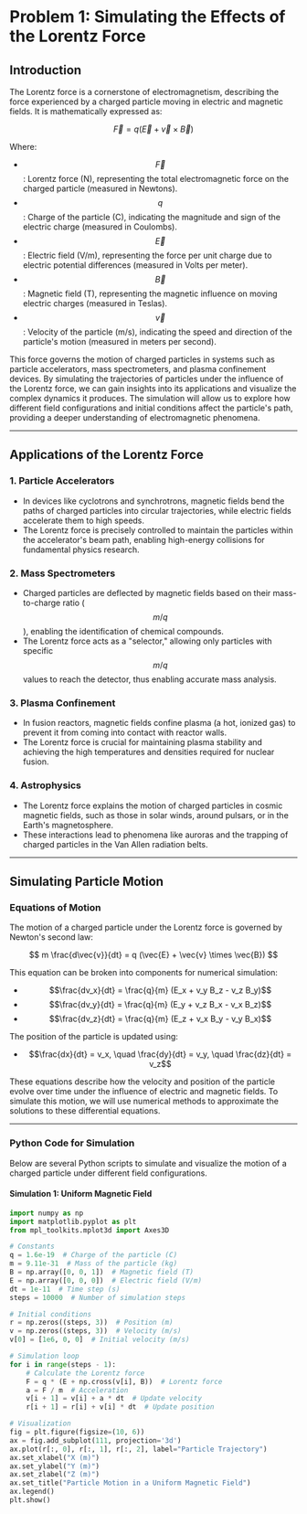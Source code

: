 # Problem 1: Simulating the Effects of the Lorentz Force

## **Introduction**

The Lorentz force is a cornerstone of electromagnetism, describing the force experienced by a charged particle moving in electric and magnetic fields. It is mathematically expressed as:

$$
\vec{F} = q (\vec{E} + \vec{v} \times \vec{B})
$$

Where:
- $$\vec{F}$$: Lorentz force (N), representing the total electromagnetic force on the charged particle (measured in Newtons).
- $$q$$: Charge of the particle (C), indicating the magnitude and sign of the electric charge (measured in Coulombs).
- $$\vec{E}$$: Electric field (V/m), representing the force per unit charge due to electric potential differences (measured in Volts per meter).
- $$\vec{B}$$: Magnetic field (T), representing the magnetic influence on moving electric charges (measured in Teslas).
- $$\vec{v}$$: Velocity of the particle (m/s), indicating the speed and direction of the particle's motion (measured in meters per second).

This force governs the motion of charged particles in systems such as particle accelerators, mass spectrometers, and plasma confinement devices. By simulating the trajectories of particles under the influence of the Lorentz force, we can gain insights into its applications and visualize the complex dynamics it produces. The simulation will allow us to explore how different field configurations and initial conditions affect the particle's path, providing a deeper understanding of electromagnetic phenomena.

---

## **Applications of the Lorentz Force**

### **1. Particle Accelerators**
- In devices like cyclotrons and synchrotrons, magnetic fields bend the paths of charged particles into circular trajectories, while electric fields accelerate them to high speeds.
- The Lorentz force is precisely controlled to maintain the particles within the accelerator's beam path, enabling high-energy collisions for fundamental physics research.

### **2. Mass Spectrometers**
- Charged particles are deflected by magnetic fields based on their mass-to-charge ratio ($$m/q$$), enabling the identification of chemical compounds.
- The Lorentz force acts as a "selector," allowing only particles with specific $$m/q$$ values to reach the detector, thus enabling accurate mass analysis.

### **3. Plasma Confinement**
- In fusion reactors, magnetic fields confine plasma (a hot, ionized gas) to prevent it from coming into contact with reactor walls.
- The Lorentz force is crucial for maintaining plasma stability and achieving the high temperatures and densities required for nuclear fusion.

### **4. Astrophysics**
- The Lorentz force explains the motion of charged particles in cosmic magnetic fields, such as those in solar winds, around pulsars, or in the Earth's magnetosphere.
- These interactions lead to phenomena like auroras and the trapping of charged particles in the Van Allen radiation belts.

---

## **Simulating Particle Motion**

### **Equations of Motion**

The motion of a charged particle under the Lorentz force is governed by Newton's second law:

$$
m \frac{d\vec{v}}{dt} = q (\vec{E} + \vec{v} \times \vec{B})
$$

This equation can be broken into components for numerical simulation:
- $$\frac{dv_x}{dt} = \frac{q}{m} (E_x + v_y B_z - v_z B_y)$$
- $$\frac{dv_y}{dt} = \frac{q}{m} (E_y + v_z B_x - v_x B_z)$$
- $$\frac{dv_z}{dt} = \frac{q}{m} (E_z + v_x B_y - v_y B_x)$$

The position of the particle is updated using:
- $$\frac{dx}{dt} = v_x, \quad \frac{dy}{dt} = v_y, \quad \frac{dz}{dt} = v_z$$

These equations describe how the velocity and position of the particle evolve over time under the influence of electric and magnetic fields. To simulate this motion, we will use numerical methods to approximate the solutions to these differential equations.

---

### **Python Code for Simulation**

Below are several Python scripts to simulate and visualize the motion of a charged particle under different field configurations.

#### **Simulation 1: Uniform Magnetic Field**

```python
import numpy as np
import matplotlib.pyplot as plt
from mpl_toolkits.mplot3d import Axes3D

# Constants
q = 1.6e-19  # Charge of the particle (C)
m = 9.11e-31  # Mass of the particle (kg)
B = np.array([0, 0, 1])  # Magnetic field (T)
E = np.array([0, 0, 0])  # Electric field (V/m)
dt = 1e-11  # Time step (s)
steps = 10000  # Number of simulation steps

# Initial conditions
r = np.zeros((steps, 3))  # Position (m)
v = np.zeros((steps, 3))  # Velocity (m/s)
v[0] = [1e6, 0, 0]  # Initial velocity (m/s)

# Simulation loop
for i in range(steps - 1):
    # Calculate the Lorentz force
    F = q * (E + np.cross(v[i], B))  # Lorentz force
    a = F / m  # Acceleration
    v[i + 1] = v[i] + a * dt  # Update velocity
    r[i + 1] = r[i] + v[i] * dt  # Update position

# Visualization
fig = plt.figure(figsize=(10, 6))
ax = fig.add_subplot(111, projection='3d')
ax.plot(r[:, 0], r[:, 1], r[:, 2], label="Particle Trajectory")
ax.set_xlabel("X (m)")
ax.set_ylabel("Y (m)")
ax.set_zlabel("Z (m)")
ax.set_title("Particle Motion in a Uniform Magnetic Field")
ax.legend()
plt.show()
```